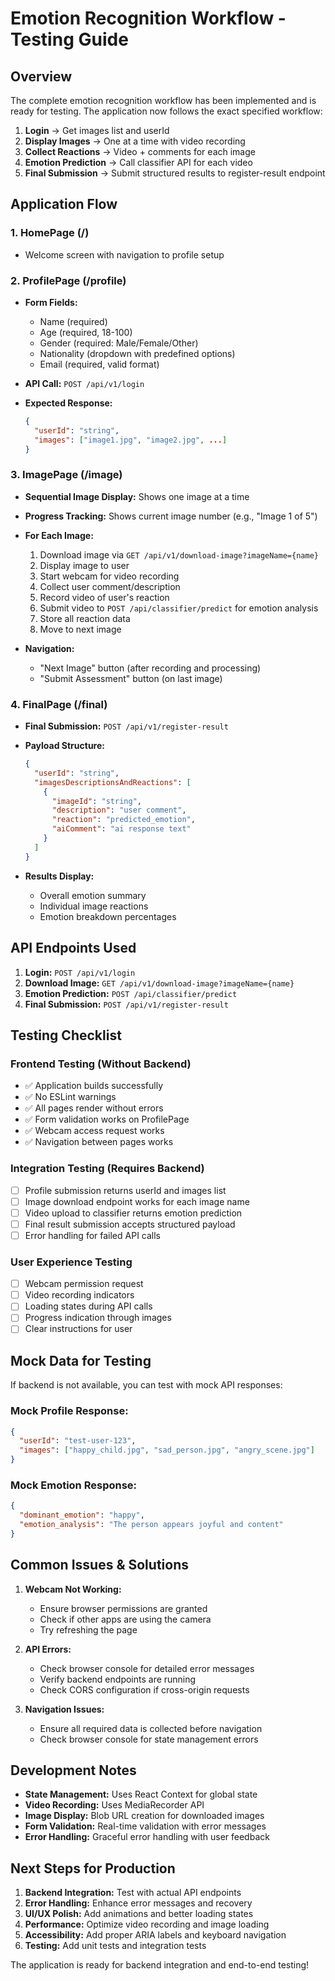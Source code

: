 # Emotion Recognition Workflow - Testing Guide

## Overview
The complete emotion recognition workflow has been implemented and is ready for testing. The application now follows the exact specified workflow:

1. **Login** → Get images list and userId
2. **Display Images** → One at a time with video recording
3. **Collect Reactions** → Video + comments for each image
4. **Emotion Prediction** → Call classifier API for each video
5. **Final Submission** → Submit structured results to register-result endpoint

## Application Flow

### 1. HomePage (/)
- Welcome screen with navigation to profile setup

### 2. ProfilePage (/profile)
- **Form Fields:**
  - Name (required)
  - Age (required, 18-100)
  - Gender (required: Male/Female/Other)
  - Nationality (dropdown with predefined options)
  - Email (required, valid format)

- **API Call:** `POST /api/v1/login`
- **Expected Response:**
  ```json
  {
    "userId": "string",
    "images": ["image1.jpg", "image2.jpg", ...]
  }
  ```

### 3. ImagePage (/image)
- **Sequential Image Display:** Shows one image at a time
- **Progress Tracking:** Shows current image number (e.g., "Image 1 of 5")
- **For Each Image:**
  1. Download image via `GET /api/v1/download-image?imageName={name}`
  2. Display image to user
  3. Start webcam for video recording
  4. Collect user comment/description
  5. Record video of user's reaction
  6. Submit video to `POST /api/classifier/predict` for emotion analysis
  7. Store all reaction data
  8. Move to next image

- **Navigation:** 
  - "Next Image" button (after recording and processing)
  - "Submit Assessment" button (on last image)

### 4. FinalPage (/final)
- **Final Submission:** `POST /api/v1/register-result`
- **Payload Structure:**
  ```json
  {
    "userId": "string",
    "imagesDescriptionsAndReactions": [
      {
        "imageId": "string",
        "description": "user comment",
        "reaction": "predicted_emotion",
        "aiComment": "ai response text"
      }
    ]
  }
  ```

- **Results Display:**
  - Overall emotion summary
  - Individual image reactions
  - Emotion breakdown percentages

## API Endpoints Used

1. **Login:** `POST /api/v1/login`
2. **Download Image:** `GET /api/v1/download-image?imageName={name}`
3. **Emotion Prediction:** `POST /api/classifier/predict`
4. **Final Submission:** `POST /api/v1/register-result`

## Testing Checklist

### Frontend Testing (Without Backend)
- ✅ Application builds successfully
- ✅ No ESLint warnings
- ✅ All pages render without errors
- ✅ Form validation works on ProfilePage
- ✅ Webcam access request works
- ✅ Navigation between pages works

### Integration Testing (Requires Backend)
- [ ] Profile submission returns userId and images list
- [ ] Image download endpoint works for each image name
- [ ] Video upload to classifier returns emotion prediction
- [ ] Final result submission accepts structured payload
- [ ] Error handling for failed API calls

### User Experience Testing
- [ ] Webcam permission request
- [ ] Video recording indicators
- [ ] Loading states during API calls
- [ ] Progress indication through images
- [ ] Clear instructions for user

## Mock Data for Testing

If backend is not available, you can test with mock API responses:

### Mock Profile Response:
```json
{
  "userId": "test-user-123",
  "images": ["happy_child.jpg", "sad_person.jpg", "angry_scene.jpg"]
}
```

### Mock Emotion Response:
```json
{
  "dominant_emotion": "happy",
  "emotion_analysis": "The person appears joyful and content"
}
```

## Common Issues & Solutions

1. **Webcam Not Working:**
   - Ensure browser permissions are granted
   - Check if other apps are using the camera
   - Try refreshing the page

2. **API Errors:**
   - Check browser console for detailed error messages
   - Verify backend endpoints are running
   - Check CORS configuration if cross-origin requests

3. **Navigation Issues:**
   - Ensure all required data is collected before navigation
   - Check browser console for state management errors

## Development Notes

- **State Management:** Uses React Context for global state
- **Video Recording:** Uses MediaRecorder API
- **Image Display:** Blob URL creation for downloaded images
- **Form Validation:** Real-time validation with error messages
- **Error Handling:** Graceful error handling with user feedback

## Next Steps for Production

1. **Backend Integration:** Test with actual API endpoints
2. **Error Handling:** Enhance error messages and recovery
3. **UI/UX Polish:** Add animations and better loading states
4. **Performance:** Optimize video recording and image loading
5. **Accessibility:** Add proper ARIA labels and keyboard navigation
6. **Testing:** Add unit tests and integration tests

The application is ready for backend integration and end-to-end testing!
